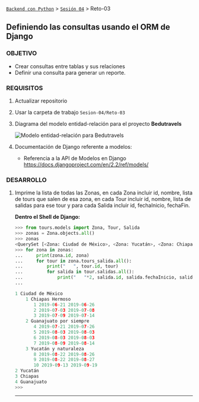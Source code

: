 [`Backend con Python`](../../Readme.md) > [`Sesión 04`](../Readme.md) > Reto-03
## Definiendo las consultas usando el ORM de Django

### OBJETIVO
- Crear consultas entre tablas y sus relaciones
- Definir una consulta para generar un reporte.

### REQUISITOS
1. Actualizar repositorio
1. Usar la carpeta de trabajo `Sesion-04/Reto-03`
1. Diagrama del modelo entidad-relación para el proyecto __Bedutravels__

   ![Modelo entidad-relación para Bedutravels](assets/bedutravels-modelo-er.jpg)

1. Documentación de Django referente a modelos:
   - Referencia a la API de Modelos en Django https://docs.djangoproject.com/en/2.2/ref/models/

### DESARROLLO
1. Imprime la lista de todas las Zonas, en cada Zona incluir id, nombre, lista de tours que salen de esa zona, en cada Tour incluir id, nombre, lista de salidas para ese tour y para cada Salida incluir id, fechaInicio, fechaFin.

   __Dentro el Shell de Django:__

   ```python
   >>> from tours.models import Zona, Tour, Salida
   >>> zonas = Zona.objects.all()
   >>> zonas
   <QuerySet [<Zona: Ciudad de México>, <Zona: Yucatán>, <Zona: Chiapas>, <Zona: Guanajuato>]>
   >>> for zona in zonas:
   ...     print(zona.id, zona)
   ...     for tour in zona.tours_salida.all():
   ...         print("   ", tour.id, tour)
   ...         for salida in tour.salidas.all():
   ...             print("   "*2, salida.id, salida.fechaInicio, salida.fechaFin)
   ...

   1 Ciudad de México
       1 Chiapas Hermoso
          1 2019-06-21 2019-06-26
          2 2019-07-03 2019-07-08
          3 2019-07-09 2019-07-14
       2 Guanajuato por siempre
          4 2019-07-21 2019-07-26
          5 2019-08-03 2019-08-03
          6 2019-08-03 2019-08-03
          7 2019-08-09 2019-08-14
       3 Yucatán y naturaleza
          8 2019-08-22 2019-08-26
          9 2019-08-22 2019-08-27
          10 2019-09-13 2019-09-19
   2 Yucatán
   3 Chiapas
   4 Guanajuato
   >>>
   ```
   ***
